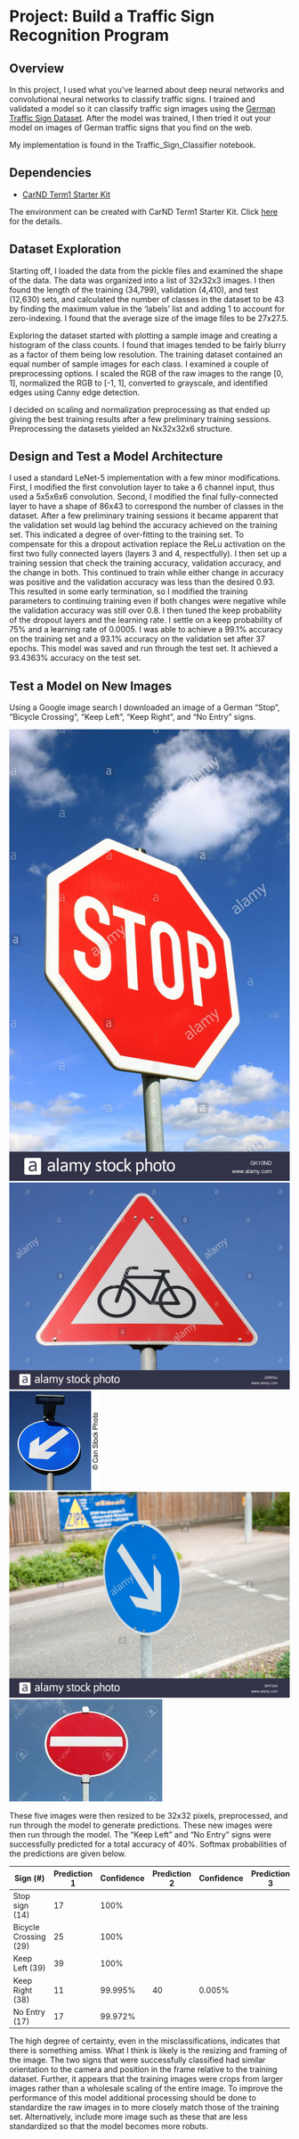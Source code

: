 # Project: Build a Traffic Sign Recognition Program

Overview
---
In this project, I used what you've learned about deep neural networks and convolutional neural networks to classify traffic signs. I trained and validated a model so it can classify traffic sign images using the [German Traffic Sign Dataset](http://benchmark.ini.rub.de/?section=gtsrb&subsection=dataset). After the model was trained, I then tried it out your model on images of German traffic signs that you find on the web.

My implementation is found in the Traffic_Sign_Classifier notebook.

## Dependencies

* [CarND Term1 Starter Kit](https://github.com/udacity/CarND-Term1-Starter-Kit)

The environment can be created with CarND Term1 Starter Kit. Click [here](https://github.com/udacity/CarND-Term1-Starter-Kit/blob/master/README.md) for the details.

## Dataset Exploration

Starting off, I loaded the data from the pickle files and examined the shape of the data. The data was organized into a list of 32x32x3 images. I then found the length of the training (34,799), validation (4,410), and test (12,630) sets, and calculated the number of classes in the dataset to be 43 by finding the maximum value in the ‘labels’ list and adding 1 to account for zero-indexing. I found that the average size of the image files to be 27x27.5.

Exploring the dataset started with plotting a sample image and creating a histogram of the class counts. I found that images tended to be fairly blurry as a factor of them being low resolution. The training dataset contained an equal number of sample images for each class. I examined a couple of preprocessing options. I scaled the RGB of the raw images to the range [0, 1], normalized the RGB to [-1, 1], converted to grayscale, and identified edges using Canny edge detection.

I decided on scaling and normalization preprocessing as that ended up giving the best training results after a few preliminary training sessions. Preprocessing the datasets yielded an Nx32x32x6 structure.

## Design and Test a Model Architecture

I used a standard LeNet-5 implementation with a few minor modifications. First, I modified the first convolution layer to take a 6 channel input, thus used a 5x5x6x6 convolution. Second, I modified the final fully-connected layer to have a shape of 86x43 to correspond the number of classes in the dataset. After a few preliminary training sessions it became apparent that the validation set would lag behind the accuracy achieved on the training set. This indicated a degree of over-fitting to the training set. To compensate for this a dropout activation replace the ReLu activation on the first two fully connected layers (layers 3 and 4, respectfully).
I then set up a training session that check the training accuracy, validation accuracy, and the change in both. This continued to train while either change in accuracy was positive and the validation accuracy was less than the desired 0.93. This resulted in some early termination, so I modified the training parameters to continuing training even if both changes were negative while the validation accuracy was still over 0.8. I then tuned the keep probability of the dropout layers and the learning rate. I settle on a keep probability of 75% and a learning rate of 0.0005. I was able to achieve a 99.1% accuracy on the training set and a 93.1% accuracy on the validation set after 37 epochs.
This model was saved and run through the test set. It achieved a 93.4363% accuracy on the test set.

## Test a Model on New Images

Using a Google image search I downloaded an image of a German “Stop”, “Bicycle Crossing”, “Keep Left”, “Keep Right”, and “No Entry” signs.

![Stop sign](stop.jpg) ![Bicycles sign](bicycles.jpg) ![Keep Left sign](keep_left.jpg) ![Keep right sign](keep_right.jpg) ![No entry sign](no_entry.jfif)

These five images were then resized to be 32x32 pixels, preprocessed, and run through the model to generate predictions. These new images were then run through the model. The “Keep Left” and “No Entry” signs were successfully predicted for a total accuracy of 40%. Softmax probabilities of the predictions are given below.

Sign (#) | Prediction 1 | Confidence | Prediction 2 | Confidence | Prediction 3 | Confidence 
---------| -------------| -----------| -------------| -----------| -------------| ----------
Stop sign (14) | 17 | 100% |
Bicycle Crossing (29) | 25 | 100%|
Keep Left (39) | 39 | 100% |
Keep Right (38) | 11 | 99.995% | 40 | 0.005% |
No Entry (17) | 17 | 99.972% |

The high degree of certainty, even in the misclassifications, indicates that there is something amiss. What I think is likely is the resizing and framing of the image. The two signs that were successfully classified had similar orientation to the camera and position in the frame relative to the training dataset. Further, it appears that the training images were crops from larger images rather than a wholesale scaling of the entire image. To improve the performance of this model additional processing should be done to standardize the raw images in to more closely match those of the training set. Alternatively, include more image such as these that are less standardized so that the model becomes more robuts.
